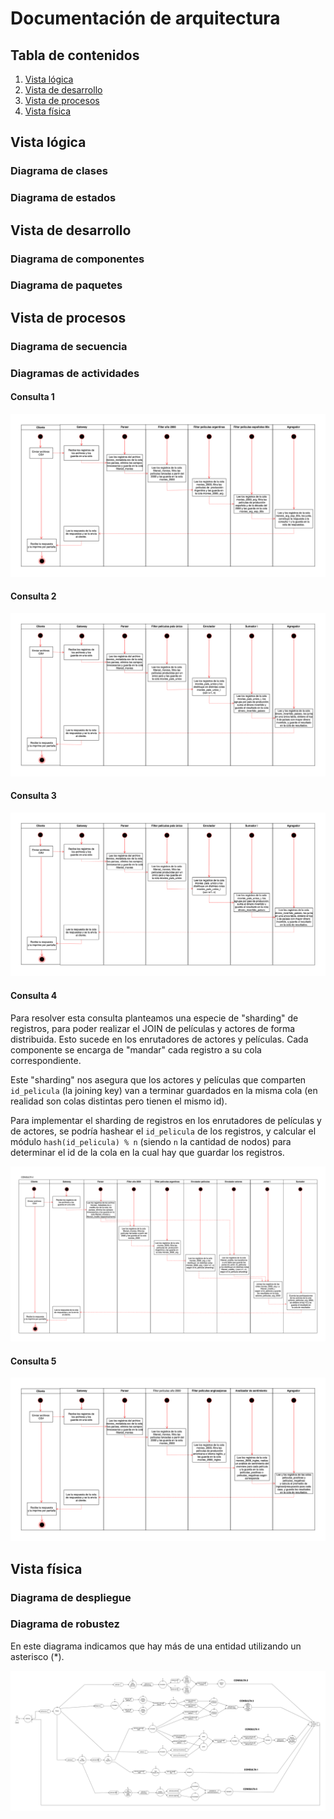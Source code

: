 # Documentación de arquitectura

## Tabla de contenidos

1. [Vista lógica](#vista-lógica)
2. [Vista de desarrollo](#vista-de-desarrollo)
3. [Vista de procesos](#vista-de-procesos)
4. [Vista física](#vista-física)

## Vista lógica

### Diagrama de clases

### Diagrama de estados


## Vista de desarrollo


### Diagrama de componentes

### Diagrama de paquetes


## Vista de procesos

### Diagrama de secuencia

### Diagramas de actividades

#### Consulta 1

![image actividades consulta 1](img/vista_procesos/actividad_1.png)

#### Consulta 2

![image actividades consulta 2](img/vista_procesos/actividad_2.png)

#### Consulta 3

![image actividades consulta 3](img/vista_procesos/actividad_3.png)

#### Consulta 4

Para resolver esta consulta planteamos una especie de "sharding" de registros, para poder realizar el JOIN de películas y actores de forma distribuida. Esto sucede en los enrutadores de actores y películas. Cada componente se encarga de "mandar" cada registro a su cola correspondiente.

Este "sharding" nos asegura que los actores y películas que comparten `id_pelicula` (la joining key) van a terminar guardados en la misma cola (en realidad son colas distintas pero tienen el mismo id).

Para implementar el sharding de registros en los enrutadores de películas y de actores, se podría hashear el `id_pelicula` de los registros, y calcular el módulo `hash(id_pelicula) % n` (siendo `n` la cantidad de nodos) para determinar el id de la cola en la cual hay que guardar los registros.

![image actividades consulta 4](img/vista_procesos/actividad_4.png)

#### Consulta 5

![image actividades consulta 5](img/vista_procesos/actividad_5.png)

## Vista física

### Diagrama de despliegue

### Diagrama de robustez

En este diagrama indicamos que hay más de una entidad utilizando un asterisco (*).

![image robustez](img/vista_fisica/diagrama_robustez.png)
